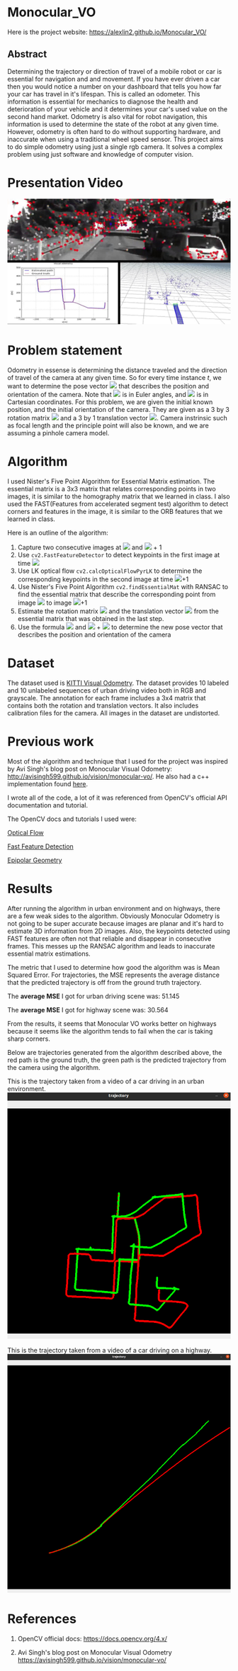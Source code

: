 # Monocular_VO

Here is the project website: https://alexlin2.github.io/Monocular_VO/

## Abstract


Determining the trajectory or direction of travel of a mobile robot or car is essential for navigation and and movement. If you have ever driven a car then you would notice a number on your dashboard that tells you how far your car has travel in it's lifespan. This is called an odometer. This information is essential for mechanics to diagnose the health and deterioration of your vehicle and it determines your car's used value on the second hand market. Odometry is also vital for robot navigation, this information is used to determine the state of the robot at any given time. However, odometry is often hard to do without supporting hardware, and inaccurate when using a traditional wheel speed sensor. This project aims to do simple odometry using just a single rgb camera. It solves a complex problem using just software and knowledge of computer vision. 

# Presentation Video
[![Everything Is AWESOME](results/maxresdefault.jpg)](https://youtu.be/f-TQwsH0IuI "Everything Is AWESOME")

# Problem statement

Odometry in essense is determining the distance traveled and the direction of travel of the camera at any given time. So for every time instance $t$, we want to determine the pose vector <img src="https://render.githubusercontent.com/render/math?math=[x^{t} y^{t} z^{t} \alpha^{t} \beta^{t} \gamma^{t}]"> that describes the position and orientation of the camera. Note that <img src="https://render.githubusercontent.com/render/math?math=\alpha^{t}, \beta^{t}, \gamma^{t}"> is in Euler angles, and <img src="https://render.githubusercontent.com/render/math?math=x^{t}, y^{t}, z^{t}"> is in Cartesian coordinates. For this problem, we are given the initial known position, and the initial orientation of the camera. They are given as a 3 by 3 rotation matrix <img src="https://render.githubusercontent.com/render/math?math=R_{pos}"> and a 3 by 1 translation vector <img src="https://render.githubusercontent.com/render/math?math=t_{pos}">. Camera instrinsic such as focal length and the principle point will also be known, and we are assuming a pinhole camera model. 

# Algorithm

I used Nister's Five Point Algorithm for Essential Matrix estimation. The essential matrix is a 3x3 matrix that relates corresponding points in two images, it is similar to the homography matrix that we learned in class. I also used the FAST(Features from accelerated segment test) algorithm to detect corners and features in the image, it is similar to the ORB features that we learned in class. 

Here is an outline of the algorithm:

1. Capture two consecutive images at <img src="https://render.githubusercontent.com/render/math?math=t"> and <img src="https://render.githubusercontent.com/render/math?math=t"> + 1
2. Use `cv2.FastFeatureDetector` to detect keypoints in the first image at time <img src="https://render.githubusercontent.com/render/math?math=t">
3. Use LK optical flow `cv2.calcOpticalFlowPyrLK` to determine the corresponding keypoints in the second image at time <img src="https://render.githubusercontent.com/render/math?math=t">+1 
4. Use Nister's Five Point Algorithm `cv2.findEssentialMat` with RANSAC to find the essential matrix that describe the corresponding point from image <img src="https://render.githubusercontent.com/render/math?math=t"> to image <img src="https://render.githubusercontent.com/render/math?math=t">+1 
5. Estimate the rotation matrix <img src="https://render.githubusercontent.com/render/math?math=R"> and the translation vector <img src="https://render.githubusercontent.com/render/math?math=t"> from the essential matrix that was obtained in the last step.
6. Use the formula <img src="https://render.githubusercontent.com/render/math?math=R_{pos}^{t+1} = RR_{pos}^{t}"> and <img src="https://render.githubusercontent.com/render/math?math=t_{pos}^{t+1} = t_{pos}^{t}"> + <img src="https://render.githubusercontent.com/render/math?math=tR_{pos}"> to determine the new pose vector that describes the position and orientation of the camera

# Dataset

The dataset used is [KITTI Visual Odometry](http://www.cvlibs.net/datasets/kitti/eval_odometry.php). The dataset provides 10 labeled and 10 unlabeled sequences of urban driving video both in RGB and grayscale. The annotation for each frame includes a 3x4 matrix that contains both the rotation and translation vectors. It also includes calibration files for the camera. All images in the dataset are undistorted.

# Previous work

Most of the algorithm and technique that I used for the project was inspired by Avi Singh's blog post on Monocular Visual Odometry: http://avisingh599.github.io/vision/monocular-vo/. He also had a c++ implementation found [here](https://github.com/avisingh599/mono-vo). 

I wrote all of the code, a lot of it was referenced from OpenCV's official API documentation and tutorial. 

The OpenCV docs and tutorials I used were:

[Optical Flow](https://docs.opencv.org/3.4/d4/dee/tutorial_optical_flow.html)

[Fast Feature Detection](https://docs.opencv.org/3.4/df/d0c/tutorial_py_fast.html)

[Epipolar Geometry](https://docs.opencv.org/3.4/da/de9/tutorial_py_epipolar_geometry.html)

# Results

After running the algorithm in urban environment and on highways, there are a few weak sides to the algorithm. Obviously Monocular Odometry is not going to be super accurate because images are planar and it's hard to estimate 3D information from 2D images. Also, the keypoints detected using FAST features are often not that reliable and disappear in consecutive frames. This messes up the RANSAC algorithm and leads to inaccurate essential matrix estimations. 

The metric that I used to determine how good the algorithm was is Mean Squared Error. For trajectories, the MSE represents the average distance that the predicted trajectory is off from the ground truth trajectory.

The **average MSE** I got for urban driving scene was: 51.145

The **average MSE** I got for highway scene was: 30.564

From the results, it seems that Monocular VO works better on highways because it seems like the algorithm tends to fail when the car is taking sharp corners. 

Below are trajectories generated from the algorithm described above, the red path is the ground truth, the green path is the predicted trajectory from the camera using the algorithm. 

This is the trajectory taken from a video of a car driving in an urban environment.
![example_traj](results/traj.png)

This is the trajectory taken from a video of a car driving on a highway.
![example_traj](results/highway.png)

# References

1. OpenCV official docs: https://docs.opencv.org/4.x/

2. Avi Singh's blog post on Monocular Visual Odometry https://avisingh599.github.io/vision/monocular-vo/

